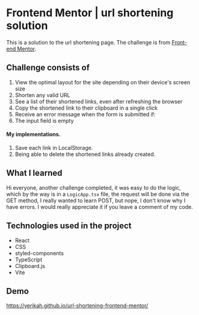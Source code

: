 # Frontend Mentor | url shortening solution

This is a solution to the url shortening page. The challenge is from [Front-end Mentor]().


## Challenge consists of

1. View the optimal layout for the site depending on their device's screen size
1. Shorten any valid URL
1. See a list of their shortened links, even after refreshing the browser
1. Copy the shortened link to their clipboard in a single click
1. Receive an error message when the form is submitted if:
1. The input field is empty

#### My implementations.
1. Save each link in LocalStorage.
1. Being able to delete the shortened links already created.


## What I learned
Hi everyone, another challenge completed, it was easy to do the logic, which by the way is in a `LogicApp.tsx` file, the request will be done via the GET method, I really wanted to learn POST, but nope, I don't know why I have errors. I would really appreciate it if you leave a comment of my code.

## Technologies used in the project
- React
- CSS
- styled-components
- TypeScript
- Clipboard.js
- Vite

## Demo
https://yerikah.github.io/url-shortening-frontend-mentor/

